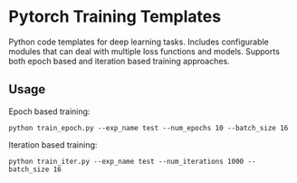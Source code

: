 # Pytorch Training Templates
Python code templates for deep learning tasks. Includes configurable modules that can deal with multiple loss functions and models. Supports both epoch based and iteration based training approaches.

## Usage
Epoch based training:
```
python train_epoch.py --exp_name test --num_epochs 10 --batch_size 16
```
Iteration based training:
```
python train_iter.py --exp_name test --num_iterations 1000 --batch_size 16
```

